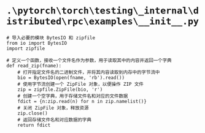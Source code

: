 # `.\pytorch\torch\testing\_internal\distributed\rpc\examples\__init__.py`

```
# 导入必要的模块 BytesIO 和 zipfile
from io import BytesIO
import zipfile

# 定义一个函数，接收一个文件名作为参数，用于读取其中的内容并返回一个字典
def read_zip(fname):
    # 打开指定文件名的二进制文件，并将其内容读取到内存中的字节流中
    bio = BytesIO(open(fname, 'rb').read())
    # 使用字节流创建一个 ZipFile 对象，以便操作 ZIP 文件
    zip = zipfile.ZipFile(bio, 'r')
    # 创建一个空字典，用于存储文件名和对应的文件数据
    fdict = {n:zip.read(n) for n in zip.namelist()}
    # 关闭 ZipFile 对象，释放资源
    zip.close()
    # 返回存储文件名和对应数据的字典
    return fdict
```